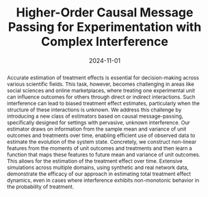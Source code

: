 ---
title: Higher-Order Causal Message Passing for Experimentation with Complex Interference
authors:
- Mohsen Bayati
- Yuwei Luo
- William Overman
- Sadegh Shirani
- Ruoxuan Xiong
date: '2024-11-01'
publishDate: '2024-11-01'
publication_types:
- paper-conference
publication: '**NeurIPS 2024**'
featured: true
abstract: Accurate estimation of treatment effects is essential for decision-making across various scientific fields. This task, however, becomes challenging in areas like social sciences and online marketplaces, where treating one experimental unit can influence outcomes for others through direct or indirect interactions. Such interference can lead to biased treatment effect estimates, particularly when the structure of these interactions is unknown. We address this challenge by introducing a new class of estimators based on causal message-passing, specifically designed for settings with pervasive, unknown interference. Our estimator draws on information from the sample mean and variance of unit outcomes and treatments over time, enabling efficient use of observed data to estimate the evolution of the system state. Concretely, we construct non-linear features from the moments of unit outcomes and treatments and then learn a function that maps these features to future mean and variance of unit outcomes. This allows for the estimation of the treatment effect over time. Extensive simulations across multiple domains, using synthetic and real network data, demonstrate the efficacy of our approach in estimating total treatment effect dynamics, even in cases where interference exhibits non-monotonic behavior in the probability of treatment.
links:
- name: URL
  url: https://arxiv.org/abs/2411.00945
image:
  caption: 'Performance of our HO-CMP estimator compared to a standard baseline at predicting ground truth in an experiment with increasing treatment allocation.'
focal_point: ''
preview_only: false
---